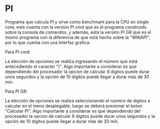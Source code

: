 # PI

Programa que calcula PI y sirve como benchmark para la CPU en single core, este cuenta con la version PI cmd que es el programa construido sobre la consola de comandos, y además, está la versión PI GR que es el mismo programa con la diferencia de que está hecho sobre la "WINAPI", por lo que cuenta con una interfaz grafica.

Para PI cmd:

La elección de opciones se realiza ingresando el número que está antecediendo el caracter ")".
Algo importante a considerar es que dependiendo del procesador la opcion de calcular 8 digitos puede durar unos segundos y la opción de
10 digitos puede llegar a durar más de 30 min.

Para PI GR:

La elección de opciones se realiza seleccionando el número de digitos a calcular en el menú desplegable, luego se deberá presionar el boton "Calcular PI".
Algo importante a considerar es que dependiendo del procesador la opcion de calcular 8 digitos puede durar unos segundos y la opción de
10 digitos puede llegar a durar más de 30 min.
